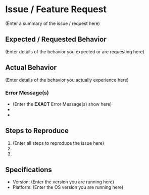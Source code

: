 # Issue / Feature Request

(Enter a summary of the issue / request here)

## Expected / Requested Behavior

(Enter details of the behavior you expected or are requesting here)

## Actual Behavior

(Enter details of the behavior you actually experience here)

### Error Message(s)

* (Enter the **EXACT** Error Message(s) show here)
* 
* 

## Steps to Reproduce

  1. (Enter all steps to reproduce the issue here)
  1.
  1.

## Specifications

* Version: (Enter the version you are running here)
* Platform: (Enter the OS version you are running here)
